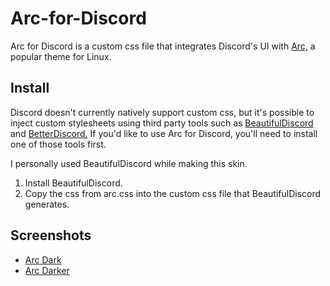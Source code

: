 # Arc-for-Discord

Arc for Discord is a custom css file that integrates Discord's UI with [Arc,](https://github.com/horst3180/Arc-theme) a popular theme for Linux.

## Install

Discord doesn't currently natively support custom css, but it's possible to inject custom stylesheets using third party tools such as [BeautifulDiscord](https://github.com/leovoel/BeautifulDiscord) and [BetterDiscord.](https://github.com/jiiks/betterdiscordapp) If you'd like to use Arc for Discord, you'll need to install one of those tools first.

I personally used BeautifulDiscord while making this skin.

1. Install BeautifulDiscord.
2. Copy the css from arc.css into the custom css file that BeautifulDiscord generates.

## Screenshots

- [Arc Dark](https://raw.githubusercontent.com/Tiamarth/Arc-for-Discord/master/scrots/arc-dark.png)
- [Arc Darker](https://raw.githubusercontent.com/Tiamarth/Arc-for-Discord/master/scrots/arc-darker.png)

